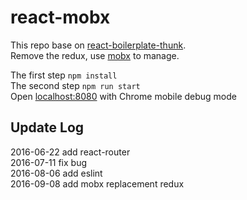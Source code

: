 # react-mobx
This repo base on [react-boilerplate-thunk](https://github.com/NoahZhang/react-boilerplate-thunk "NoahZhang").  
Remove the redux, use [mobx](https://mobxjs.github.io/mobx/) to manage.  
   
The first step  `npm install`  
The second step `npm run start`  
Open [localhost:8080](http://localhost:8080) with Chrome mobile debug mode   

## Update Log
2016-06-22 add react-router  
2016-07-11 fix bug    
2016-08-06 add eslint  
2016-09-08 add mobx replacement redux
